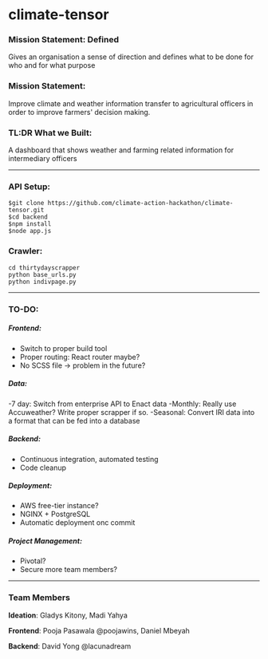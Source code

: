 # climate-tensor

### Mission Statement: Defined
Gives an organisation a sense of direction and defines what to be done for who and for what purpose

### Mission Statement:
Improve climate and weather information transfer to agricultural officers in order to improve farmers' decision making.

### TL:DR What we Built:

A dashboard that shows weather and farming related information for intermediary officers 

--------
### API Setup:

```
$git clone https://github.com/climate-action-hackathon/climate-tensor.git
$cd backend
$npm install
$node app.js
```

### Crawler:
```
cd thirtydayscrapper
python base_urls.py
python indivpage.py
```

--------
### TO-DO:

##### Frontend:
- Switch to proper build tool
- Proper routing: React router maybe?
- No SCSS file -> problem in the future?

##### Data:
-7 day: Switch from enterprise API to Enact data
-Monthly: Really use Accuweather? Write proper scrapper if so.
-Seasonal: Convert IRI data into a format that can be fed into a database

##### Backend:
- Continuous integration, automated testing
- Code cleanup

##### Deployment:
- AWS free-tier instance?
- NGINX + PostgreSQL
- Automatic deployment onc commit

##### Project Management:
- Pivotal?
- Secure more team members?


--------
### Team Members
**Ideation**: Gladys Kitony, Madi Yahya

**Frontend**: Pooja Pasawala @poojawins, Daniel Mbeyah

**Backend**: David Yong @lacunadream
